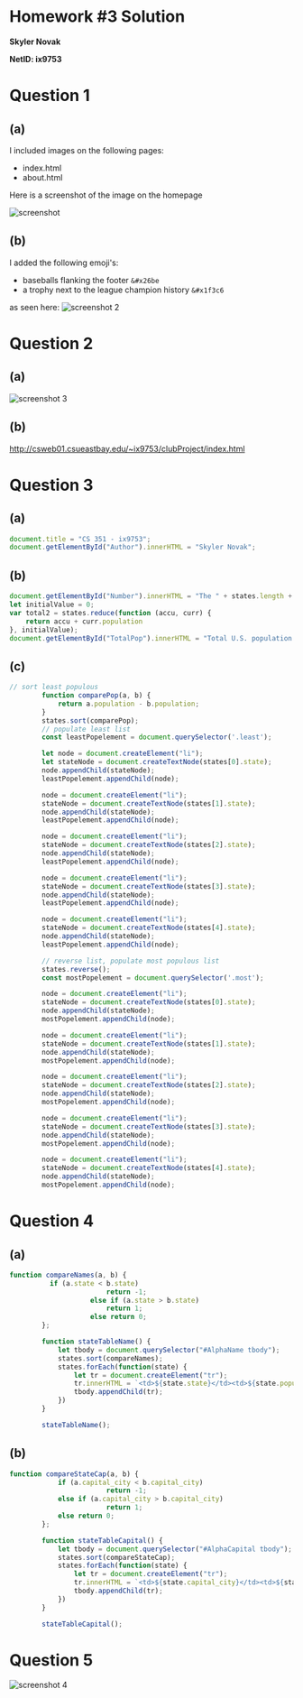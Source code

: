 # Homework #3 Solution
**Skyler Novak**

**NetID: ix9753**

# Question 1

## (a)

I included images on the following pages:
+ index.html
+ about.html

Here is a screenshot of the image on the homepage

![screenshot](clubProject/images/scrnsht-1.png)

## (b)

I added the following emoji's:
+ baseballs flanking the footer `&#x26be`
+ a trophy next to the league champion history `&#x1f3c6`

as seen here:
![screenshot 2](clubProject/images/scrnsht-2.png)

# Question 2

## (a)

![screenshot 3](clubProject/images/scrnsht-3.png)

## (b)

http://csweb01.csueastbay.edu/~ix9753/clubProject/index.html

# Question 3

## (a)

```javascript
document.title = "CS 351 - ix9753";
document.getElementById("Author").innerHTML = "Skyler Novak";
```

## (b)

```javascript
document.getElementById("Number").innerHTML = "The " + states.length + " States";
let initialValue = 0;
var total2 = states.reduce(function (accu, curr) {
    return accu + curr.population
}, initialValue);
document.getElementById("TotalPop").innerHTML = "Total U.S. population: " + total2;
```

## (c)
```javascript
// sort least populous
        function comparePop(a, b) {
            return a.population - b.population;
        }
        states.sort(comparePop);
        // populate least list
        const leastPopelement = document.querySelector('.least');

        let node = document.createElement("li");
        let stateNode = document.createTextNode(states[0].state);
        node.appendChild(stateNode);
        leastPopelement.appendChild(node);

        node = document.createElement("li");
        stateNode = document.createTextNode(states[1].state);
        node.appendChild(stateNode);
        leastPopelement.appendChild(node);

        node = document.createElement("li");
        stateNode = document.createTextNode(states[2].state);
        node.appendChild(stateNode);
        leastPopelement.appendChild(node);

        node = document.createElement("li");
        stateNode = document.createTextNode(states[3].state);
        node.appendChild(stateNode);
        leastPopelement.appendChild(node);

        node = document.createElement("li");
        stateNode = document.createTextNode(states[4].state);
        node.appendChild(stateNode);
        leastPopelement.appendChild(node);

        // reverse list, populate most populous list
        states.reverse();
        const mostPopelement = document.querySelector('.most');

        node = document.createElement("li");
        stateNode = document.createTextNode(states[0].state);
        node.appendChild(stateNode);
        mostPopelement.appendChild(node);

        node = document.createElement("li");
        stateNode = document.createTextNode(states[1].state);
        node.appendChild(stateNode);
        mostPopelement.appendChild(node);

        node = document.createElement("li");
        stateNode = document.createTextNode(states[2].state);
        node.appendChild(stateNode);
        mostPopelement.appendChild(node);

        node = document.createElement("li");
        stateNode = document.createTextNode(states[3].state);
        node.appendChild(stateNode);
        mostPopelement.appendChild(node);

        node = document.createElement("li");
        stateNode = document.createTextNode(states[4].state);
        node.appendChild(stateNode);
        mostPopelement.appendChild(node);
```

# Question 4

## (a)

```javascript
function compareNames(a, b) {
          if (a.state < b.state)
                        return -1;
                    else if (a.state > b.state)
                        return 1;
                    else return 0;
        };

        function stateTableName() {
            let tbody = document.querySelector("#AlphaName tbody");
            states.sort(compareNames);
            states.forEach(function(state) {
                let tr = document.createElement("tr");
                tr.innerHTML = `<td>${state.state}</td><td>${state.population}</td><td>${state.nickname}</td>`;
                tbody.appendChild(tr);
            })
        }

        stateTableName();
```

## (b)

```javascript
function compareStateCap(a, b) {
            if (a.capital_city < b.capital_city)
                        return -1;
            else if (a.capital_city > b.capital_city)
                        return 1;
            else return 0;
        };

        function stateTableCapital() {
            let tbody = document.querySelector("#AlphaCapital tbody");
            states.sort(compareStateCap);
            states.forEach(function(state) {
                let tr = document.createElement("tr");
                tr.innerHTML = `<td>${state.capital_city}</td><td>${state.state}</td><td>${state.admission_date}</td>`;
                tbody.appendChild(tr);
            })
        }

        stateTableCapital();
```

# Question 5

![screenshot 4](clubProject/images/states-scrnsht.png)

